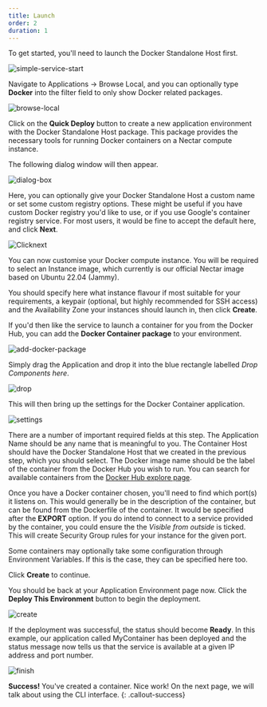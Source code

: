 ```yaml
---
title: Launch
order: 2
duration: 1
---
```

To get started, you'll need to launch the Docker Standalone Host first.

![simple-service-start]({{site.baseurl}}/assets/images/simple-container-service/docker_icon.png)

Navigate to Applications -> Browse Local, and you can optionally type **Docker** into the filter field to only show Docker related packages.

![browse-local]({{site.baseurl}}/assets/images/simple-container-service/standalone_launch.png)

Click on the **Quick Deploy** button to create a new application environment with the Docker Standalone Host package. This package provides the necessary tools for running Docker containers on a Nectar compute instance.

The following dialog window will then appear.

![dialog-box]({{site.baseurl}}/assets/images/simple-container-service/docker_configure1.png)

Here, you can optionally give your Docker Standalone Host a custom name or set some custom registry options. These might be useful if you have custom Docker registry you'd like to use, or if you use Google's container registry service. For most users, it would be fine to accept the default here, and click **Next**.

![Clicknext]({{site.baseurl}}/assets/images/simple-container-service/docker_configurehost.png)

You can now customise your Docker compute instance. You will be required to select an Instance image, which currently is our official Nectar image based on Ubuntu 22.04 (Jammy).

You should specify here what instance flavour if most suitable for your requirements, a keypair (optional, but highly recommended for SSH access) and the Availability Zone your instances should launch in, then click **Create**.

If you'd then like the service to launch a container for you from the Docker Hub, you can add the **Docker Container package** to your environment.

![add-docker-package]({{site.baseurl}}/assets/images/simple-container-service/docker_container_icon.png)

Simply drag the Application and drop it into the blue rectangle labelled *Drop Components here*.

![drop]({{site.baseurl}}/assets/images/simple-container-service/docker_drag_component.png)

This will then bring up the settings for the Docker Container application.

![settings]({{site.baseurl}}/assets/images/simple-container-service/create_container.png)

There are a number of important required fields at this step. The Application Name should be any name that is meaningful to you. The Container Host should have the Docker Standalone Host that we created in the previous step, which you should select. The Docker image name should be the label of the container from the Docker Hub you wish to run. You can search for available containers from the [Docker Hub explore page](https://hub.docker.com/search?q=&type=image).

Once you have a Docker container chosen, you'll need to find which port(s) it listens on. This would generally be in the description of the container, but can be found from the Dockerfile of the container. It would be specified after the **EXPORT** option. If you do intend to connect to a service provided by the container, you could ensure the the *Visible from outside* is ticked. This will create Security Group rules for your instance for the given port.

Some containers may optionally take some configuration through Environment Variables. If this is the case, they can be specified here too.

Click **Create** to continue.

You should be back at your Application Environment page now. Click the **Deploy This Environment** button to begin the deployment.

![create]({{site.baseurl}}/assets/images/simple-container-service/deploy_green.png)

If the deployment was successful, the status should become **Ready**. In this example, our application called MyContainer has been deployed and the status message now tells us that the service is available at a given IP address
and port number.

![finish]({{site.baseurl}}/assets/images/simple-container-service/quick_deployed.png)

**Success!** 
You've created a container. Nice work! On the next page, we will talk about using the CLI interface.
{: .callout-success}